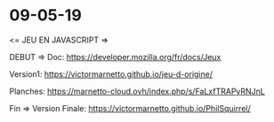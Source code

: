 # 09-05-19

<= JEU EN JAVASCRIPT =>

DEBUT =>
Doc: https://developer.mozilla.org/fr/docs/Jeux

Version1: https://victormarnetto.github.io/jeu-d-origine/

Planches: https://marnetto-cloud.ovh/index.php/s/FaLxfTRAPyRNJnL
    
Fin => 
    Version Finale: https://victormarnetto.github.io/PhilSquirrel/
